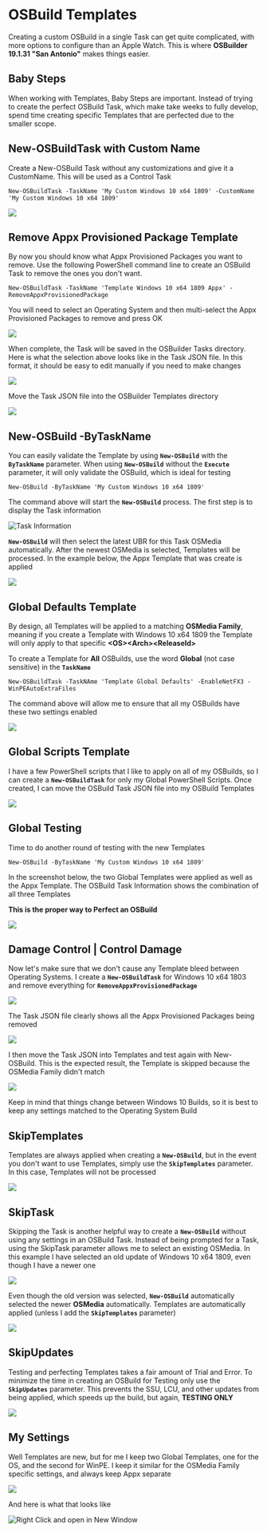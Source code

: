 # OSBuild Templates

Creating a custom OSBuild in a single Task can get quite complicated, with more options to configure than an Apple Watch.  This is where **OSBuilder 19.1.31 "San Antonio"** makes things easier.

## Baby Steps

When working with Templates, Baby Steps are important.  Instead of trying to create the perfect OSBuild Task, which make take weeks to fully develop, spend time creating specific Templates that are perfected due to the smaller scope.

## New-OSBuildTask with Custom Name

Create a New-OSBuild Task without any customizations and give it a CustomName.  This will be used as a Control Task

```text
New-OSBuildTask -TaskName 'My Custom Windows 10 x64 1809' -CustomName 'My Custom Windows 10 x64 1809'
```

![](../../../.gitbook/assets/2019-01-29_15-01-14.png)

## Remove Appx Provisioned Package Template

By now you should know what Appx Provisioned Packages you want to remove.  Use the following PowerShell command line to create an OSBuild Task to remove the ones you don't want.

```text
New-OSBuildTask -TaskName 'Template Windows 10 x64 1809 Appx' -RemoveAppxProvisionedPackage
```

You will need to select an Operating System and then multi-select the Appx Provisioned Packages to remove and press OK

![](../../../.gitbook/assets/2019-01-29_14-52-52.png)

When complete, the Task will be saved in the OSBuilder Tasks directory.  Here is what the selection above looks like in the Task JSON file.  In this format, it should be easy to edit manually if you need to make changes

![](../../../.gitbook/assets/2019-01-29_14-56-26.png)

Move the Task JSON file into the OSBuilder Templates directory

![](../../../.gitbook/assets/2019-01-29_14-57-21.png)

## New-OSBuild -ByTaskName

You can easily validate the Template by using **`New-OSBuild`** with the **`ByTaskName`** parameter.  When using **`New-OSBuild`** without the **`Execute`** parameter, it will only validate the OSBuild, which is ideal for testing

```text
New-OSBuild -ByTaskName 'My Custom Windows 10 x64 1809'
```

The command above will start the **`New-OSBuild`** process.  The first step is to display the Task information

![Task Information](../../../.gitbook/assets/2019-01-29_15-03-41.png)

**`New-OSBuild`** will then select the latest UBR for this Task OSMedia automatically.  After the newest OSMedia is selected, Templates will be processed.  In the example below, the Appx Template that was create is applied

![](../../../.gitbook/assets/2019-01-29_15-04-09.png)

## Global Defaults Template

By design, all Templates will be applied to a matching **OSMedia Family**, meaning if you create a Template with Windows 10 x64 1809 the Template will only apply to that specific **&lt;OS&gt;&lt;Arch&gt;&lt;ReleaseId&gt;**

To create a Template for **All** OSBuilds, use the word **Global** \(not case sensitive\) in the **`TaskName`**

```text
New-OSBuildTask -TaskNAme 'Template Global Defaults' -EnableNetFX3 -WinPEAutoExtraFiles
```

The command above will allow me to ensure that all my OSBuilds have these two settings enabled

![](../../../.gitbook/assets/2019-01-29_15-08-13.png)

## Global Scripts Template

I have a few PowerShell scripts that I like to apply on all of my OSBuilds, so I can create a **`New-OSBuildTask`** for only my Global PowerShell Scripts.  Once created, I can move the OSBuild Task JSON file into my OSBuild Templates

![](../../../.gitbook/assets/2019-01-29_15-10-48.png)

## Global Testing

Time to do another round of testing with the new Templates

```text
New-OSBuild -ByTaskName 'My Custom Windows 10 x64 1809'
```

In the screenshot below, the two Global Templates were applied as well as the Appx Template.  The OSBuild Task Information shows the combination of all three Templates

**This is the proper way to Perfect an OSBuild**

![](../../../.gitbook/assets/2019-01-29_15-12-14.png)

## Damage Control \| Control Damage

Now let's make sure that we don't cause any Template bleed between Operating Systems.  I create a **`New-OSBuildTask`** for Windows 10 x64 1803 and remove everything for **`RemoveAppxProvisionedPackage`**

![](../../../.gitbook/assets/2019-01-29_15-14-15.png)

The Task JSON file clearly shows all the Appx Provisioned Packages being removed

![](../../../.gitbook/assets/2019-01-29_15-15-16.png)

I then move the Task JSON into Templates and test again with New-OSBuild.  This is the expected result, the Template is skipped because the OSMedia Family didn't match

![](../../../.gitbook/assets/2019-01-29_15-16-05.png)

Keep in mind that things change between Windows 10 Builds, so it is best to keep any settings matched to the Operating System Build

## SkipTemplates

Templates are always applied when creating a **`New-OSBuild`**, but in the event you don't want to use Templates, simply use the **`SkipTemplates`** parameter.  In this case, Templates will not be processed

![](../../../.gitbook/assets/2019-01-29_20-57-34.png)

## SkipTask

Skipping the Task is another helpful way to create a **`New-OSBuild`** without using any settings in an OSBuild Task.  Instead of being prompted for a Task, using the SkipTask parameter allows me to select an existing OSMedia.  In this example I have selected an old update of Windows 10 x64 1809, even though I have a newer one

![](../../../.gitbook/assets/2019-01-29_21-03-21.png)

Even though the old version was selected, **`New-OSBuild`** automatically selected the newer **OSMedia** automatically.  Templates are automatically applied \(unless I add the **`SkipTemplates`** parameter\)

![](../../../.gitbook/assets/2019-01-29_21-04-30.png)

## SkipUpdates

Testing and perfecting Templates takes a fair amount of Trial and Error.  To minimize the time in creating an OSBuild for Testing only use the **`SkipUpdates`** parameter.  This prevents the SSU, LCU, and other updates from being applied, which speeds up the build, but again, **TESTING ONLY**

![](../../../.gitbook/assets/2019-01-29_21-10-55.png)

## My Settings

Well Templates are new, but for me I keep two Global Templates, one for the OS, and the second for WinPE.  I keep it similar for the OSMedia Family specific settings, and always keep Appx separate

![](../../../.gitbook/assets/2019-01-29_21-42-33.png)

And here is what that looks like

![Right Click and open in New Window](../../../.gitbook/assets/2019-01-29_21-45-56.png)















